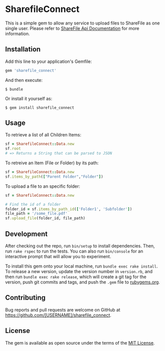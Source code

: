 # SharefileConnect

This is a simple gem to allow any service to upload files to ShareFile as one single user.
Please refer to [ShareFile Api Documentation](https://api.sharefile.com/rest/docs/resource.aspx?name=Items) for more information.

## Installation

Add this line to your application's Gemfile:

```ruby
gem 'sharefile_connect'
```

And then execute:

    $ bundle

Or install it yourself as:

    $ gem install sharefile_connect

## Usage

To retrieve a list of all Children Items:
```ruby
sf = SharefileConnect::Data.new
sf.root
# => Returns a String that can be parsed to JSON
```
To retreive an Item (File or Folder) by its path:
```ruby
sf = SharefileConnect::Data.new
sf.items_by_path(["Parent Folder","Folder"])
```
To upload a file to an specific folder:
```ruby
sf = SharefileConnect::Data.new

# Find the id of a folder
folder_id = sf.items_by_path_id(['Folder1', 'Subfolder'])
file_path = '/some_file.pdf'
sf.upload_file(folder_id, file_path)
```


## Development

After checking out the repo, run `bin/setup` to install dependencies. Then, run `rake rspec` to run the tests. You can also run `bin/console` for an interactive prompt that will allow you to experiment.

To install this gem onto your local machine, run `bundle exec rake install`. To release a new version, update the version number in `version.rb`, and then run `bundle exec rake release`, which will create a git tag for the version, push git commits and tags, and push the `.gem` file to [rubygems.org](https://rubygems.org).

## Contributing

Bug reports and pull requests are welcome on GitHub at https://github.com/[USERNAME]/sharefile_connect.


## License

The gem is available as open source under the terms of the [MIT License](http://opensource.org/licenses/MIT).

